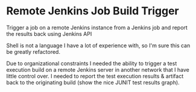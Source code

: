 # Remote Jenkins Job Build Trigger
Trigger a job on a remote Jenkins instance from a Jenkins job and report the results back using Jenkins API

Shell is not a language I have a lot of experience with, so I'm sure this can be greatly refactored.

Due to organizational constraints I needed the ability to trigger a test execution build on a remote Jenkins server in another network that I have little control over. I needed to report the test execution results & artifact back to the originating build (show the nice JUNIT test results graph).
